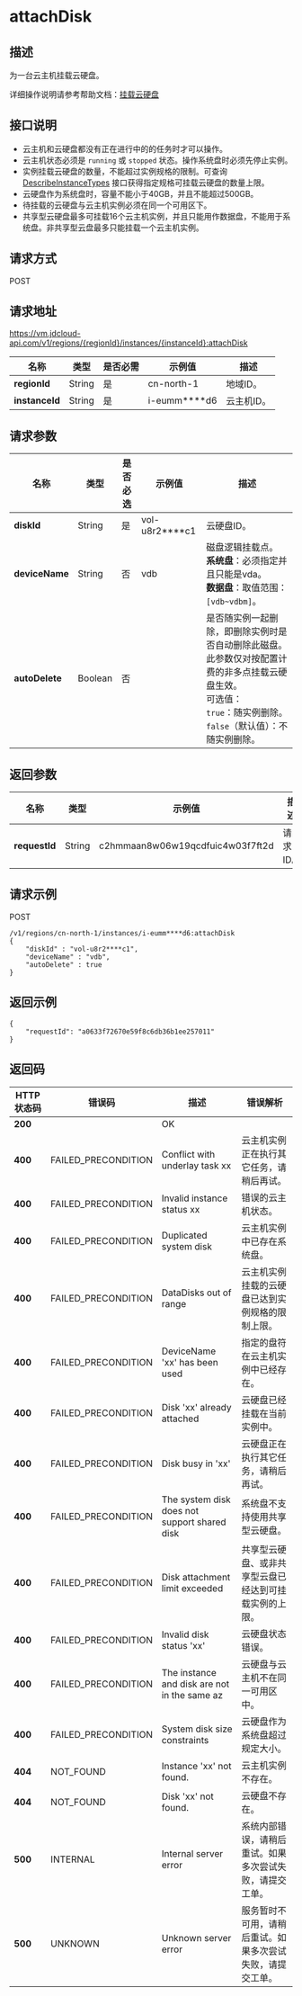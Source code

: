 # attachDisk


## 描述

为一台云主机挂载云硬盘。

详细操作说明请参考帮助文档：[挂载云硬盘](https://docs.jdcloud.com/cn/virtual-machines/attach-cloud-disk)

## 接口说明
- 云主机和云硬盘都没有正在进行中的的任务时才可以操作。
- 云主机状态必须是 `running` 或 `stopped` 状态。操作系统盘时必须先停止实例。
- 实例挂载云硬盘的数量，不能超过实例规格的限制。可查询  [DescribeInstanceTypes](https://docs.jdcloud.com/virtual-machines/api/describeinstancetypes)  接口获得指定规格可挂载云硬盘的数量上限。
- 云硬盘作为系统盘时，容量不能小于40GB，并且不能超过500GB。
- 待挂载的云硬盘与云主机实例必须在同一个可用区下。
- 共享型云硬盘最多可挂载16个云主机实例，并且只能用作数据盘，不能用于系统盘。非共享型云盘最多只能挂载一个云主机实例。


## 请求方式
POST

## 请求地址
https://vm.jdcloud-api.com/v1/regions/{regionId}/instances/{instanceId}:attachDisk

|名称|类型|是否必需|示例值|描述|
|---|---|---|---|---|
|**regionId**|String|是|cn-north-1|地域ID。|
|**instanceId**|String|是|i-eumm****d6|云主机ID。|

## 请求参数
|名称|类型|是否必选|示例值|描述|
|---|---|---|---|---|
|**diskId**|String|是|vol-u8r2****c1|云硬盘ID。|
|**deviceName**|String|否|vdb|磁盘逻辑挂载点。<br>**系统盘**：必须指定并且只能是vda。<br>**数据盘**：取值范围：`[vdb~vdbm]`。<br>|
|**autoDelete**|Boolean|否| |是否随实例一起删除，即删除实例时是否自动删除此磁盘。此参数仅对按配置计费的非多点挂载云硬盘生效。<br>可选值：<br>`true`：随实例删除。<br>`false`（默认值）：不随实例删除。<br>|


## 返回参数
|名称|类型|示例值|描述|
|---|---|---|---|
|**requestId**|String|c2hmmaan8w06w19qcdfuic4w03f7ft2d|请求ID。|



## 请求示例
POST

```
/v1/regions/cn-north-1/instances/i-eumm****d6:attachDisk
{
    "diskId" : "vol-u8r2****c1",
    "deviceName" : "vdb",
    "autoDelete" : true
}
```



## 返回示例
```
{
    "requestId": "a0633f72670e59f8c6db36b1ee257011"
}
```

## 返回码
|HTTP状态码|错误码|描述|错误解析|
|---|---|---|---|
|**200**||OK||
|**400**|FAILED_PRECONDITION|Conflict with underlay task xx|云主机实例正在执行其它任务，请稍后再试。|
|**400**|FAILED_PRECONDITION|Invalid instance status xx|错误的云主机状态。|
|**400**|FAILED_PRECONDITION|Duplicated system disk|云主机实例中已存在系统盘。|
|**400**|FAILED_PRECONDITION|DataDisks out of range|云主机实例挂载的云硬盘已达到实例规格的限制上限。|
|**400**|FAILED_PRECONDITION|DeviceName 'xx' has been used|指定的盘符在云主机实例中已经存在。|
|**400**|FAILED_PRECONDITION|Disk 'xx' already attached|云硬盘已经挂载在当前实例中。|
|**400**|FAILED_PRECONDITION|Disk busy in 'xx'|云硬盘正在执行其它任务，请稍后再试。|
|**400**|FAILED_PRECONDITION|The system disk does not support shared disk|系统盘不支持使用共享型云硬盘。|
|**400**|FAILED_PRECONDITION|Disk attachment limit exceeded|共享型云硬盘、或非共享型云盘已经达到可挂载实例的上限。|
|**400**|FAILED_PRECONDITION|Invalid disk status 'xx'|云硬盘状态错误。|
|**400**|FAILED_PRECONDITION|The instance and disk are not in the same az|云硬盘与云主机不在同一可用区中。|
|**400**|FAILED_PRECONDITION|System disk size constraints|云硬盘作为系统盘超过规定大小。|
|**404**|NOT_FOUND|Instance 'xx' not found.|云主机实例不存在。|
|**404**|NOT_FOUND|Disk 'xx' not found.|云硬盘不存在。|
|**500**|INTERNAL|Internal server error|系统内部错误，请稍后重试。如果多次尝试失败，请提交工单。|
|**500**|UNKNOWN|Unknown server error|服务暂时不可用，请稍后重试。如果多次尝试失败，请提交工单。|
